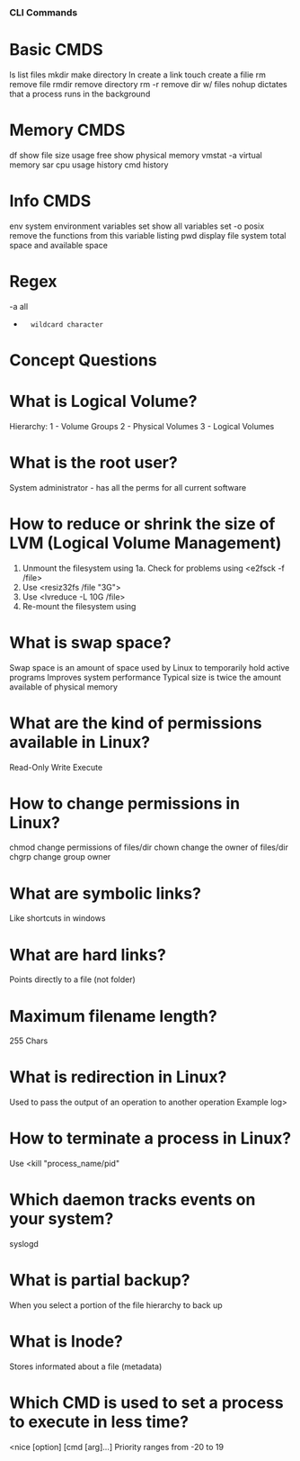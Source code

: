 ### CLI Commands

#  Basic CMDS
ls		list files
mkdir 		make directory
ln		create a link
touch		create a filie
rm		remove file
rmdir		remove directory
rm -r		remove dir w/ files
nohup 		dictates that a process runs in the background

# Memory CMDS
df		show file size usage
free		show physical memory
vmstat -a	virtual memory
sar 		cpu usage
history		cmd history

# Info CMDS
env 		system environment variables
set 		show all variables
set -o posix	remove the functions from this variable listing
pwd		display file system total space and available space

# Regex
-a 		all
*		wildcard character

# Concept Questions

# What is Logical Volume?
Hierarchy:
1 - Volume Groups
2 - Physical Volumes
3 - Logical Volumes

# What is the root user?
System administrator - has all the perms for all current software

# How to reduce or shrink the size of LVM (Logical Volume Management)
1. Unmount the filesystem using <unmount>
1a. Check for problems using <e2fsck -f /file>
2. Use <resiz32fs /file "3G">
3. Use <lvreduce -L 10G /file>
3. Re-mount the filesystem using <mount>

# What is swap space?
Swap space is an amount of space used by Linux to temporarily hold active programs
Improves system performance
Typical size is twice the amount available of physical memory

# What are the kind of permissions available in Linux?
Read-Only
Write
Execute

# How to change permissions in Linux?
chmod		change permissions of files/dir
chown		change the owner of files/dir
chgrp 		change group owner

# What are symbolic links?
Like shortcuts in windows

# What are hard links?
Points directly to a file (not folder)

# Maximum filename length?
255 Chars

# What is redirection in Linux?
Used to pass the output of an operation to another operation
Example <w > log>

# How to terminate a process in Linux?
Use <kill "process_name/pid"

# Which daemon tracks events on your system?
syslogd

# What is partial backup?
When you select a portion of the file hierarchy to back up

# What is Inode?
Stores informated about a file (metadata)

# Which CMD is used to set a process to execute in less time?
<nice [option] [cmd [arg]...]
Priority ranges from -20 to 19
